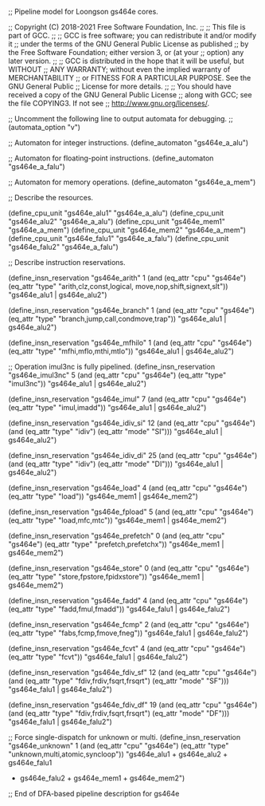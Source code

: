 ;; Pipeline model for Loongson gs464e cores.

;; Copyright (C) 2018-2021 Free Software Foundation, Inc.
;;
;; This file is part of GCC.
;;
;; GCC is free software; you can redistribute it and/or modify it
;; under the terms of the GNU General Public License as published
;; by the Free Software Foundation; either version 3, or (at your
;; option) any later version.
;;
;; GCC is distributed in the hope that it will be useful, but WITHOUT
;; ANY WARRANTY; without even the implied warranty of MERCHANTABILITY
;; or FITNESS FOR A PARTICULAR PURPOSE.  See the GNU General Public
;; License for more details.
;;
;; You should have received a copy of the GNU General Public License
;; along with GCC; see the file COPYING3.  If not see
;; <http://www.gnu.org/licenses/>.

;; Uncomment the following line to output automata for debugging.
;; (automata_option "v")

;; Automaton for integer instructions.
(define_automaton "gs464e_a_alu")

;; Automaton for floating-point instructions.
(define_automaton "gs464e_a_falu")

;; Automaton for memory operations.
(define_automaton "gs464e_a_mem")

;; Describe the resources.

(define_cpu_unit "gs464e_alu1" "gs464e_a_alu")
(define_cpu_unit "gs464e_alu2" "gs464e_a_alu")
(define_cpu_unit "gs464e_mem1" "gs464e_a_mem")
(define_cpu_unit "gs464e_mem2" "gs464e_a_mem")
(define_cpu_unit "gs464e_falu1" "gs464e_a_falu")
(define_cpu_unit "gs464e_falu2" "gs464e_a_falu")

;; Describe instruction reservations.

(define_insn_reservation "gs464e_arith" 1
  (and (eq_attr "cpu" "gs464e")
       (eq_attr "type" "arith,clz,const,logical,
			move,nop,shift,signext,slt"))
  "gs464e_alu1 | gs464e_alu2")

(define_insn_reservation "gs464e_branch" 1
  (and (eq_attr "cpu" "gs464e")
       (eq_attr "type" "branch,jump,call,condmove,trap"))
  "gs464e_alu1 | gs464e_alu2")

(define_insn_reservation "gs464e_mfhilo" 1
  (and (eq_attr "cpu" "gs464e")
       (eq_attr "type" "mfhi,mflo,mthi,mtlo"))
  "gs464e_alu1 | gs464e_alu2")

;; Operation imul3nc is fully pipelined.
(define_insn_reservation "gs464e_imul3nc" 5
  (and (eq_attr "cpu" "gs464e")
       (eq_attr "type" "imul3nc"))
  "gs464e_alu1 | gs464e_alu2")

(define_insn_reservation "gs464e_imul" 7
  (and (eq_attr "cpu" "gs464e")
       (eq_attr "type" "imul,imadd"))
  "gs464e_alu1 | gs464e_alu2")

(define_insn_reservation "gs464e_idiv_si" 12
  (and (eq_attr "cpu" "gs464e")
       (and (eq_attr "type" "idiv")
	    (eq_attr "mode" "SI")))
  "gs464e_alu1 | gs464e_alu2")

(define_insn_reservation "gs464e_idiv_di" 25
  (and (eq_attr "cpu" "gs464e")
       (and (eq_attr "type" "idiv")
	    (eq_attr "mode" "DI")))
  "gs464e_alu1 | gs464e_alu2")

(define_insn_reservation "gs464e_load" 4
  (and (eq_attr "cpu" "gs464e")
       (eq_attr "type" "load"))
  "gs464e_mem1 | gs464e_mem2")

(define_insn_reservation "gs464e_fpload" 5
  (and (eq_attr "cpu" "gs464e")
       (eq_attr "type" "load,mfc,mtc"))
  "gs464e_mem1 | gs464e_mem2")

(define_insn_reservation "gs464e_prefetch" 0
  (and (eq_attr "cpu" "gs464e")
       (eq_attr "type" "prefetch,prefetchx"))
  "gs464e_mem1 | gs464e_mem2")

(define_insn_reservation "gs464e_store" 0
  (and (eq_attr "cpu" "gs464e")
       (eq_attr "type" "store,fpstore,fpidxstore"))
  "gs464e_mem1 | gs464e_mem2")

(define_insn_reservation "gs464e_fadd" 4
  (and (eq_attr "cpu" "gs464e")
       (eq_attr "type" "fadd,fmul,fmadd"))
  "gs464e_falu1 | gs464e_falu2")

(define_insn_reservation "gs464e_fcmp" 2
  (and (eq_attr "cpu" "gs464e")
       (eq_attr "type" "fabs,fcmp,fmove,fneg"))
  "gs464e_falu1 | gs464e_falu2")

(define_insn_reservation "gs464e_fcvt" 4
  (and (eq_attr "cpu" "gs464e")
       (eq_attr "type" "fcvt"))
  "gs464e_falu1 | gs464e_falu2")

(define_insn_reservation "gs464e_fdiv_sf" 12
  (and (eq_attr "cpu" "gs464e")
       (and (eq_attr "type" "fdiv,frdiv,fsqrt,frsqrt")
	    (eq_attr "mode" "SF")))
  "gs464e_falu1 | gs464e_falu2")

(define_insn_reservation "gs464e_fdiv_df" 19
  (and (eq_attr "cpu" "gs464e")
       (and (eq_attr "type" "fdiv,frdiv,fsqrt,frsqrt")
	    (eq_attr "mode" "DF")))
  "gs464e_falu1 | gs464e_falu2")

;; Force single-dispatch for unknown or multi.
(define_insn_reservation "gs464e_unknown" 1
  (and (eq_attr "cpu" "gs464e")
       (eq_attr "type" "unknown,multi,atomic,syncloop"))
  "gs464e_alu1 + gs464e_alu2 + gs464e_falu1
   + gs464e_falu2 + gs464e_mem1 + gs464e_mem2")

;; End of DFA-based pipeline description for gs464e
